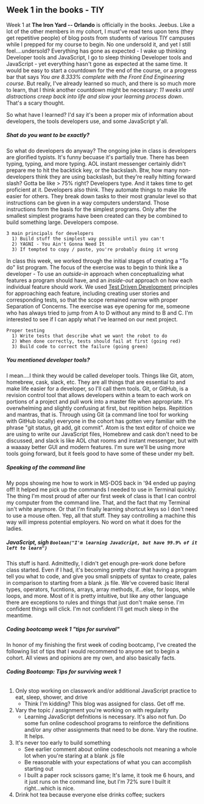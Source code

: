 ## Week 1 in the books - TIY

Week 1 at **The Iron Yard -- Orlando** is officially in the books. Jeebus. Like a lot of the other members in my cohort, I must've read tens upon tens (they get repetitive people) of blog posts from students of various TIY campuses while I prepped for my course to begin. No one undersold it, and yet I still feel....undersold? Everything has gone as expected - I wake up thinking Developer tools and JavaScript, I go to sleep thinking Developer tools and JavaScript - yet everything hasn't gone as expected at the same time. It would be easy to start a countdown for the end of the course, or a progress bar that says _You are 8.333% complete with the Front End Engineering course_. But really, I've already learned so much, and there is so much more to learn, that I think another countdown might be necessary: _11 weeks until distractions creep back into life and slow your learning process down_. That's a scary thought.

So what have I learned? I'd say it's been a proper mix of information about developers, the tools developers use, and some JavaScript y'all.

##### Shat do you want to be exactly?
So what do developers do anyway? The ongoing joke in class is developers are glorified typists. It's funny becuase it's partially true. There has been typing, typing, and more typing. AOL instant messenger certainly didn't prepare me to hit the backtick key, or the backslash. Btw, how many non-developers think they are using backslash, but they're really hitting forward slash? Gotta be like > 75% right? Developers type. And it takes time to get proficient at it. Developers also think. They automate things to make life easier for others. They break down tasks to their most granular level so that instructions can be given in a way computers understand. Those instructions form the basis for the simplest programs. Only after the smallest simplest programs have been created can they be combined to build something large. Developers compose.

```
3 main principals for developers
  1) Build stuff the simplest way possible until you can't
  2) YAGNI - You Ain't Gonna Need It
  3) If tempted to copy / paste, you're probably doing it wrong
```

In class this week, we worked through the initial stages of creating a "To do" list program. The focus of the exercise was to begin to think like a developer - To use an _outside-in_ approach when conceptualizing what features a program should have, and an _inside-out_ approach on how each individual feature should work. We used [Test Driven Development](http://en.wikipedia.org/wiki/Test-driven_development) principles for approaching each feature, including creating user stories and corresponding tests, so that the scope remained narrow with proper Separation of Concerns. The exercise was eye opening for me, someone who has always tried to jump from A to D without any mind to B and C. I'm interested to see if I can apply what I've learned on our next project.

```
Proper testing
  1) Write tests that describe what we want the robot to do
  2) When done correctly, tests should fail at first (going red)
  3) Build code to correct the failure (going green)
```

##### You mentioned developer tools?
I mean....I think they would be called developer tools. Things like Git, atom, homebrew, cask, slack, etc. They are all things that are essential to and make life easier for a developer, so I'll call them tools. Git, or GitHub, is a revision control tool that allows developers within a team to each work on portions of a project and pull work into a master file when appropriate. It's overwhelming and slightly confusing at first, but repitition helps. Repitition and mantras, that is. Through using Git (a command line tool for working with GitHub locally) everyone in the cohort has gotten very familiar with the phrase "git status, git add, git commit". Atom is the text editor of choice we are using to write our JavaScript files, Homebrew and cask don't need to be discussed, and slack is like AOL chat rooms and instant messenger, but with a waaaay better GUI and modern features. I'm sure we'll be using more tools going forward, but it feels good to have some of these under my belt.

##### Speaking of the command line
My pops showing me how to work in MS-DOS back in '94 ended up paying off! It helped me pick up the commands I needed to use in Terminal quickly. The thing I'm most proud of after our first week of class is that I can control my computer from the command line. That, and the fact that my Terminal isn't white anymore. Or that I'm finally learning shortcut keys so I don't need to use a mouse often. Yep, all that stuff. They say controlling a machine this way will impress potential employers. No word on what it does for the ladies.

##### JavaScript, sigh `Boolean("I'm learning JavaScript, but have 99.9% of it left to learn")`
This stuff is hard. Admittedly, I didn't get enough pre-work done before class started. Even if I had, it's becoming pretty clear that having a program tell you what to code, and give you small snippets of syntax to create, pales in comparison to starting from a blank .js file. We've covered basic literal types, operators, fucntions, arrays, array methods, if...else, for loops, while loops, and more. Most of it is pretty intuitive, but like any other language there are exceptions to rules and things that just don't make sense. I'm confident things will click. I'm not confident I'll get much sleep in the meantime.

##### Coding bootcamp week 1 "tips for survival"
In honor of my finishing the first week of coding bootcamp, I've created the following list of tips that I would recommend to anyone set to begin a cohort. All views and opinions are my own, and also basically facts.

###### **Coding Bootcamp: Tips for surviving week 1**
  1) Only stop working on classwork and/or additional JavaScript practice to eat, sleep, shower, and drive
     * Think I'm kidding? This blog was assigned for class. Get off me.
  2) Vary the topic / assignment you're working on with regularity
     * Learning JavaScript defnitions is necessary. It's also not fun. Do some fun online codeschool programs to reinforce the definitions and/or any other assignments that need to be done. Vary the routine. It helps.
  3) It's never too early to build something
     * See earlier comment about online codeschools not meaning a whole lot when you're staring at a blank .js file
     * Be reasonable with your expectations of what you can accomplish starting out
     * I built a paper rock scissors game; It's lame, it took me 6 hours, and it just runs on the command line, but I'm 72% sure I built it right...which is nice.
  4) Drink hot tea because everyone else drinks coffee; suckers

